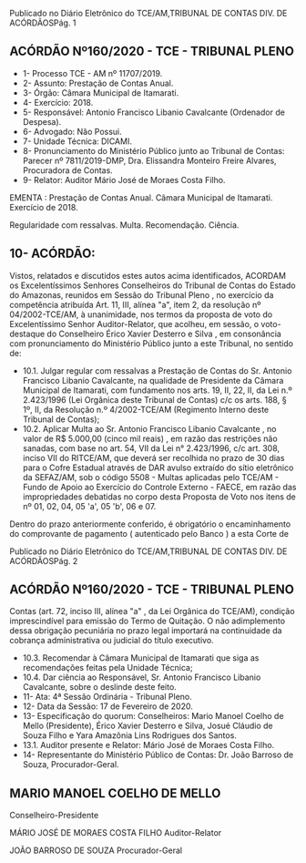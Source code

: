Publicado  no  Diário  Eletrônico do TCE/AM,TRIBUNAL DE CONTAS DIV. DE ACÓRDÃOSPág. 1

## ACÓRDÃO Nº160/2020 - TCE - TRIBUNAL PLENO

- 1- Processo TCE - AM nº 11707/2019.
- 2- Assunto: Prestação de Contas Anual.
- 3- Órgão: Câmara Municipal de Itamarati.
- 4- Exercício: 2018.
- 5- Responsável: Antonio Francisco Libanio Cavalcante (Ordenador de Despesa).
- 6- Advogado: Não Possui.
- 7- Unidade Técnica: DICAMI.
- 8- Pronunciamento  do  Ministério  Público  junto  ao  Tribunal  de  Contas: Parecer  nº 7811/2019-DMP, Dra. Elissandra Monteiro Freire Alvares, Procuradora de Contas.
- 9- Relator: Auditor Mário José de Moraes Costa Filho.

EMENTA : Prestação  de  Contas  Anual. Câmara Municipal de Itamarati. Exercício de 2018.

Regularidade com ressalvas. Multa. Recomendação. Ciência.

## 10-  ACÓRDÃO:

Vistos, relatados e discutidos estes autos acima identificados, ACORDAM os Excelentíssimos Senhores Conselheiros do Tribunal de Contas do Estado do Amazonas, reunidos em Sessão do Tribunal Pleno , no exercício da competência atribuída Art. 11, III, alínea  "a",  item  2,  da  resolução  nº  04/2002-TCE/AM, à  unanimidade, nos  termos  da proposta de voto do Excelentíssimo Senhor Auditor-Relator, que acolheu, em sessão, o voto-destaque  do  Conselheiro  Érico  Xavier  Desterro  e  Silva , em  consonância com pronunciamento do Ministério Público junto a este Tribunal, no sentido de:

- 10.1. Julgar  regular  com  ressalvas a  Prestação  de  Contas  do Sr.  Antonio Francisco  Libanio  Cavalcante,  na  qualidade  de  Presidente  da  Câmara Municipal de Itamarati, com fundamento nos arts. 19, II, 22, II, da Lei n.º 2.423/1996 (Lei Orgânica deste Tribunal de Contas) c/c os arts. 188, § 1º, II, da Resolução n.º 4/2002-TCE/AM (Regimento Interno deste Tribunal de Contas);
- 10.2. Aplicar Multa ao Sr. Antonio Francisco Libanio Cavalcante , no valor de R$ 5.000,00 (cinco mil reais) , em razão das restrições não sanadas, com base no art. 54, VII da Lei n° 2.423/1996, c/c art. 308, inciso VII do RITCE/AM,  que  deverá  ser  recolhida no  prazo  de  30 dias para  o  Cofre Estadual através de DAR  avulso extraído do sítio eletrônico da SEFAZ/AM, sob o código 5508 - Multas aplicadas pelo TCE/AM - Fundo de  Apoio  ao  Exercício  do  Controle  Externo  -  FAECE, em  razão  das impropriedades debatidas no corpo desta Proposta de Voto nos itens de nº 01, 02, 04, 05 'a', 05 'b', 06 e 07.

Dentro do prazo anteriormente conferido, é obrigatório o encaminhamento do comprovante de pagamento ( autenticado pelo Banco ) a esta Corte de

Publicado  no  Diário  Eletrônico do TCE/AM,TRIBUNAL DE CONTAS DIV. DE ACÓRDÃOSPág. 2

## ACÓRDÃO Nº160/2020 - TCE - TRIBUNAL PLENO

Contas  (art.  72,  inciso  III,  alínea  "a"  ,  da  Lei  Orgânica  do  TCE/AM), condição  imprescindível  para  emissão  do  Termo  de  Quitação.  O  não adimplemento  dessa  obrigação  pecuniária  no  prazo  legal  importará  na continuidade da cobrança administrativa ou judicial do título executivo.

- 10.3. Recomendar à Câmara Municipal de Itamarati que siga as recomendações feitas pela Unidade Técnica;
- 10.4. Dar ciência ao  Responsável, Sr. Antonio Francisco Libanio Cavalcante, sobre o deslinde deste feito.
- 11-  Ata: 4ª Sessão Ordinária - Tribunal Pleno.
- 12-  Data da Sessão: 17 de Fevereiro de 2020.
- 13-  Especificação do quorum: Conselheiros: Mario Manoel Coelho de Mello (Presidente),  Érico  Xavier  Desterro  e  Silva,  Josué  Cláudio  de  Souza  Filho  e  Yara Amazônia Lins Rodrigues dos Santos.
- 13.1. Auditor presente e Relator: Mário José de Moraes Costa Filho.
- 14-  Representante  do  Ministério  Público  de  Contas: Dr. João  Barroso  de  Souza, Procurador-Geral.

## MARIO MANOEL COELHO DE MELLO

Conselheiro-Presidente

MÁRIO JOSÉ DE MORAES COSTA FILHO Auditor-Relator

JOÃO BARROSO DE SOUZA Procurador-Geral